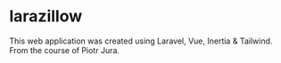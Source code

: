 # larazillow
This web application was created using Laravel, Vue, Inertia &amp; Tailwind. From the course of Piotr Jura.
